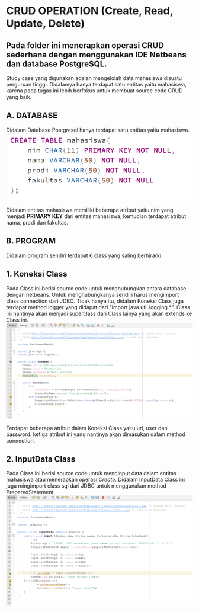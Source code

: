 # **CRUD OPERATION (Create, Read, Update, Delete)**
## Pada folder ini menerapkan operasi CRUD sederhana dengan menggunakan IDE Netbeans dan database PostgreSQL.
  Study case yang digunakan adalah mengelolah data mahasiswa disuatu perguruan tinggi. Didalamya hanya terdapat satu entitas yaitu mahasiswa, karena pada tugas ini lebih berfokus untuk membuat source code CRUD yang baik.

## A. DATABASE
   Didalam Database Postgresql hanya terdapat satu entitas yaitu mahasiswa.
   ![alt text](https://github.com/RamajaGandiKusuma/Object-Oriented-Programming/blob/main/Pict%20GITHUB/Screenshot%202024-09-15%20130846.png?raw=true)
   
   Didalam entitas mahasiswa memiliki beberapa atribut yaitu nim yang menjadi **PRIMARY KEY** dari entitas mahasiswa, kemudian terdapat atribut nama, prodi dan fakultas.

## B. PROGRAM
   Didalam program sendiri terdapat 6 class yang saling berhirarki.

   ## 1. Koneksi Class
   Pada Class ini berisi source code untuk menghubungkan antara database dengan netbeans. Untuk menghubungkanya sendiri harus mengimport class connection dari JDBC. Tidak hanya itu, didalam Koneksi Class juga terdapat method logger yang didapat dari "import java.util.logging.*". Class ini nantinya akan menjadi superclass dari Class lainya yang akan extends ke Class ini.
   ![alt text](https://github.com/RamajaGandiKusuma/Object-Oriented-Programming/blob/main/Pict%20GITHUB/Screenshot%202024-09-15%20133919.png?raw=true)

   Terdapat beberapa atribut dalam Koneksi Class yaitu url, user dan password. ketiga atribut ini yang nantinya akan dimasukan dalam method connection.

   ## 2. InputData Class
   Pada Class ini berisi source code untuk menginput data dalam entitas mahasiswa atau menerapkan operasi _Create_. Didalam InputData Class ini juga mingimport class sql dari JDBC untuk menggunakan method PreparedStatement.
   ![alt text](https://github.com/RamajaGandiKusuma/Object-Oriented-Programming/blob/main/Pict%20GITHUB/Screenshot%202024-09-15%20135522.png?raw=true)
